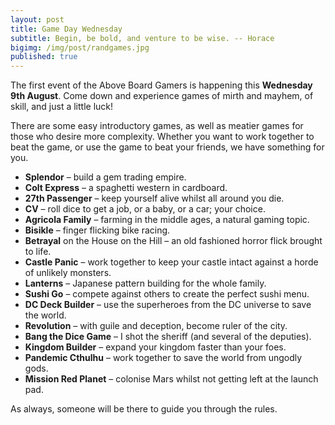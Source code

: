 ```yaml
---
layout: post
title: Game Day Wednesday
subtitle: Begin, be bold, and venture to be wise. -- Horace
bigimg: /img/post/randgames.jpg
published: true
---
```


The first event of the Above Board Gamers is happening this **Wednesday 9th August**. Come down and experience games of mirth and mayhem, of skill, and just a little luck!

There are some easy introductory games, as well as meatier games for those who desire more complexity. Whether you want to work together to beat the game, or use the game to beat your friends, we have something for you.

+ **Splendor** – build a gem trading empire.
+ **Colt Express** –  a spaghetti western in cardboard.
+ **27th Passenger** – keep yourself alive whilst all around you die.
+ **CV** – roll dice to get a job, or a baby, or a car; your choice.
+ **Agricola Family** – farming in the middle ages, a natural gaming topic.
+ **Bisikle** – finger flicking bike racing.
+ **Betrayal** on the House on the Hill – an old fashioned horror flick brought to life.
+ **Castle Panic** – work together to keep your castle intact against a horde of unlikely monsters.
+ **Lanterns** – Japanese pattern building for the whole family.
+ **Sushi Go** – compete against others to create the perfect sushi menu.
+ **DC Deck Builder** – use the superheroes from the DC universe to save the world.
+ **Revolution** – with guile and deception, become ruler of the city.
+ **Bang the Dice Game** – I shot the sheriff (and several of the deputies).
+ **Kingdom Builder** – expand your kingdom faster than your foes.
+ **Pandemic Cthulhu** – work together to save the world from ungodly gods.
+ **Mission Red Planet** – colonise Mars whilst not getting left at the launch pad.

As always, someone will be there to guide you through the rules.
